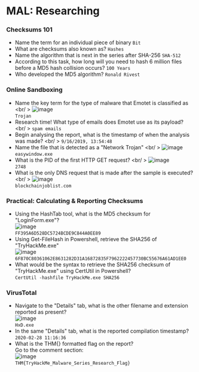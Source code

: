 # MAL: Researching

### Checksums 101
- Name the term for an individual piece of binary `Bit`
- What are checksums also known as? `Hashes`
- Name the algorithm that is next in the series after SHA-256 `SHA-512`
- According to this task, how long will you need to hash 6 million files before a MD5 hash collision occurs? `100 Years`
- Who developed the MD5 algorithm? `Ronald Rivest`

### Online Sandboxing
- Name the key term for the type of malware that Emotet is classified as <br/ >
![image](https://github.com/user-attachments/assets/a8870c03-3605-474f-9257-c3ccb319a2fe)<br />
`Trojan`
- Research time! What type of emails does Emotet use as its payload? <br/ > `spam emails`
- Begin analysing the report, what is the timestamp of when the analysis was made? <br/ > `9/16/2019, 13:54:48`
- Name the file that is detected as a "Network Trojan" <br/ >
![image](https://github.com/user-attachments/assets/98228ab4-dc24-46c8-9f58-447ebf489c7d)<br />
`easywindow.exe`
- What is the PID of the first HTTP GET request? <br/ >
![image](https://github.com/user-attachments/assets/924362fd-6ce7-481c-a6fa-5f4dbb9d6e53)<br />
`2748`
- What is the only DNS request that is made after the sample is executed? <br/ >
![image](https://github.com/user-attachments/assets/9520968c-2c49-4d4c-a067-6271ebab189f)<br />
`blockchainjoblist.com`

### Practical: Calculating & Reporting Checksums
- Using the HashTab tool, what is the MD5 checksum for "LoginForm.exe"?<br />
![image](https://github.com/user-attachments/assets/857aea00-5c94-4ad7-a6fa-b5793d528059)<br />
`FF395A6D528DC5724BCDE9C844A0EE89`
- Using Get-FileHash in Powershell, retrieve the SHA256 of "TryHackMe.exe" <br />
![image](https://github.com/user-attachments/assets/db030059-3af7-4d25-8e1f-dc3562188b26)<br />
`6F870C80361062E8631282D31A16872835F7962222457730BC55676A61AD1EE0`
- What would be the syntax to retrieve the SHA256 checksum of "TryHackMe.exe" using CertUtil in Powershell?<br />
`CertUtil -hashfile TryHackMe.exe SHA256`

### VirusTotal
- Navigate to the "Details" tab, what is the other filename and extension reported as present?<br />
![image](https://github.com/user-attachments/assets/a64e3a89-1a0e-4cec-8593-e821e8e9f158)<br />
`HxD.exe`
- In the same "Details" tab, what is the reported compilation timestamp? <br /> `2020-02-28 11:16:36`
- What is the THM{} formatted flag on the report? <br />
Go to the comment section:<br />
![image](https://github.com/user-attachments/assets/79d57aa2-72c0-4b75-9958-44da3e4f33ff)<br />
`THM{TryHackMe_Malware_Series_Research_Flag}`
